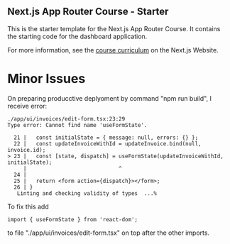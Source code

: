 ## Next.js App Router Course - Starter

This is the starter template for the Next.js App Router Course. It contains the starting code for the dashboard application.

For more information, see the [course curriculum](https://nextjs.org/learn) on the Next.js Website.

# Minor Issues

On preparing producctive deplyoment by command "npm run build", I receive error:

```
./app/ui/invoices/edit-form.tsx:23:29
Type error: Cannot find name 'useFormState'.

  21 |   const initialState = { message: null, errors: {} };
  22 |   const updateInvoiceWithId = updateInvoice.bind(null, invoice.id);
> 23 |   const [state, dispatch] = useFormState(updateInvoiceWithId, initialState);
     |                             ^
  24 |
  25 |   return <form action={dispatch}></form>;
  26 | }
   Linting and checking validity of types  ...%

```
To fix this add
```
import { useFormState } from 'react-dom';
```
to file "./app/ui/invoices/edit-form.tsx" on top after the other imports.